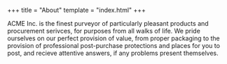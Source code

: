 +++
title = "About"
template = "index.html"
+++

ACME Inc. is the finest purveyor of particularly pleasant products and procurement serivces, for purposes from all walks of life. We pride ourselves on our perfect provision of value, from proper packaging to the provision of professional post-purchase protections and places for you to post, and recieve attentive answers, if any problems present themselves.
